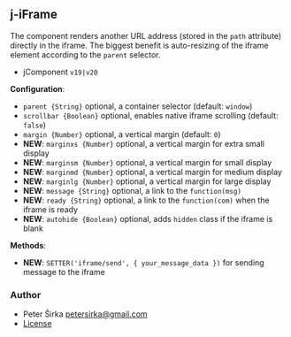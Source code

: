 ## j-iFrame

The component renders another URL address (stored in the `path` attribute) directly in the iframe. The biggest benefit is auto-resizing of the iframe element according to the `parent` selector.

- jComponent `v19|v20`

__Configuration__:

- `parent {String}` optional, a container selector (default: `window`)
- `scrollbar {Boolean}` optional, enables native iframe scrolling (default: `false`)
- `margin {Number}` optional, a vertical margin (default: `0`)
- __NEW__: `marginxs {Number}` optional, a vertical margin for extra small display
- __NEW__: `marginsm {Number}` optional, a vertical margin for small display
- __NEW__: `marginmd {Number}` optional, a vertical margin for medium display
- __NEW__: `marginlg {Number}` optional, a vertical margin for large display
- __NEW__: `message {String}` optional, a link to the `function(msg)`
- __NEW__: `ready {String}` optional, a link to the `function(com)` when the iframe is ready
- __NEW__: `autohide {Boolean}` optional, adds `hidden` class if the iframe is blank

__Methods__:

- __NEW__: `SETTER('iframe/send', { your_message_data })` for sending message to the iframe

### Author

- Peter Širka <petersirka@gmail.com>
- [License](https://www.totaljs.com/license/)